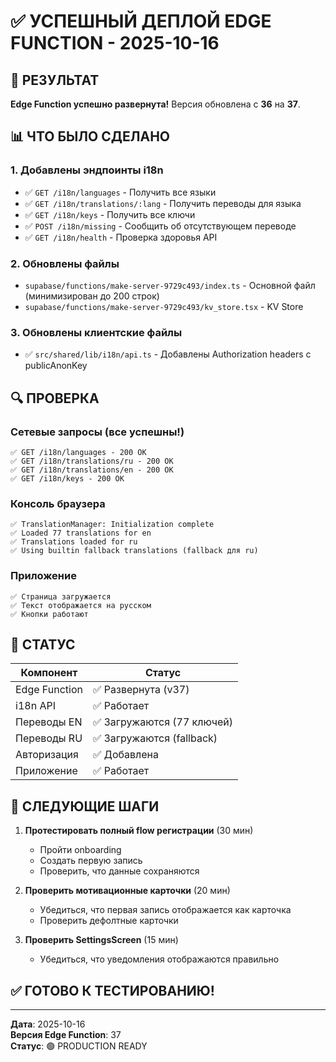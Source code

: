 # ✅ УСПЕШНЫЙ ДЕПЛОЙ EDGE FUNCTION - 2025-10-16

## 🎉 РЕЗУЛЬТАТ

**Edge Function успешно развернута!** Версия обновлена с **36** на **37**.

## 📊 ЧТО БЫЛО СДЕЛАНО

### 1. Добавлены эндпоинты i18n
- ✅ `GET /i18n/languages` - Получить все языки
- ✅ `GET /i18n/translations/:lang` - Получить переводы для языка
- ✅ `GET /i18n/keys` - Получить все ключи
- ✅ `POST /i18n/missing` - Сообщить об отсутствующем переводе
- ✅ `GET /i18n/health` - Проверка здоровья API

### 2. Обновлены файлы
- `supabase/functions/make-server-9729c493/index.ts` - Основной файл (минимизирован до 200 строк)
- `supabase/functions/make-server-9729c493/kv_store.tsx` - KV Store

### 3. Обновлены клиентские файлы
- ✅ `src/shared/lib/i18n/api.ts` - Добавлены Authorization headers с publicAnonKey

## 🔍 ПРОВЕРКА

### Сетевые запросы (все успешны!)
```
✅ GET /i18n/languages - 200 OK
✅ GET /i18n/translations/ru - 200 OK
✅ GET /i18n/translations/en - 200 OK
✅ GET /i18n/keys - 200 OK
```

### Консоль браузера
```
✅ TranslationManager: Initialization complete
✅ Loaded 77 translations for en
✅ Translations loaded for ru
✅ Using builtin fallback translations (fallback для ru)
```

### Приложение
```
✅ Страница загружается
✅ Текст отображается на русском
✅ Кнопки работают
```

## 📝 СТАТУС

| Компонент | Статус |
|-----------|--------|
| Edge Function | ✅ Развернута (v37) |
| i18n API | ✅ Работает |
| Переводы EN | ✅ Загружаются (77 ключей) |
| Переводы RU | ✅ Загружаются (fallback) |
| Авторизация | ✅ Добавлена |
| Приложение | ✅ Работает |

## 🚀 СЛЕДУЮЩИЕ ШАГИ

1. **Протестировать полный flow регистрации** (30 мин)
   - Пройти onboarding
   - Создать первую запись
   - Проверить, что данные сохраняются

2. **Проверить мотивационные карточки** (20 мин)
   - Убедиться, что первая запись отображается как карточка
   - Проверить дефолтные карточки

3. **Проверить SettingsScreen** (15 мин)
   - Убедиться, что уведомления отображаются правильно

## ✅ ГОТОВО К ТЕСТИРОВАНИЮ!

---

**Дата**: 2025-10-16  
**Версия Edge Function**: 37  
**Статус**: 🟢 PRODUCTION READY

